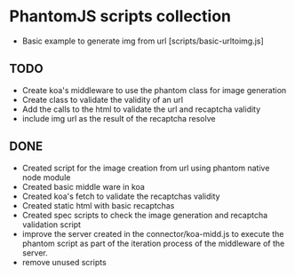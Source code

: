 # PhantomJS scripts collection

- Basic example to generate img from url [scripts/basic-urltoimg.js]

## TODO

- Create koa's middleware to use the phantom class for image generation
- Create class to validate the validity of an url
- Add the calls to the html to validate the url and recaptcha validity
- include img url as the result of the recaptcha resolve


## DONE

- Created script for the image creation from url using phantom native node module
- Created basic middle ware in koa
- Created koa's fetch to validate the recaptchas validity
- Created static html with basic recaptchas
- Created spec scripts to check the image generation and recaptcha validation script
- improve the server created in the connector/koa-midd.js to execute the phantom script as part of the iteration process of the middleware of the server.
- remove unused scripts